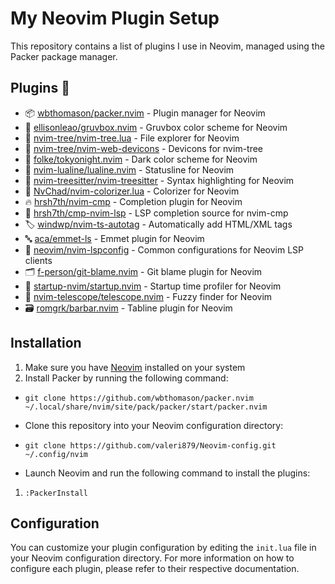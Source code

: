 
# My Neovim Plugin Setup

This repository contains a list of plugins I use in Neovim, managed using the Packer package 
manager.
## Plugins 🚀

-   📦 [wbthomason/packer.nvim](https://github.com/wbthomason/packer.nvim) - Plugin manager for Neovim
-   🎨 [ellisonleao/gruvbox.nvim](https://github.com/ellisonleao/gruvbox.nvim) - Gruvbox color scheme for Neovim
-   🌲 [nvim-tree/nvim-tree.lua](https://github.com/nvim-tree/nvim-tree.lua) - File explorer for Neovim
-   🔳 [nvim-tree/nvim-web-devicons](https://github.com/nvim-tree/nvim-web-devicons) - Devicons for nvim-tree
-   🌃 [folke/tokyonight.nvim](https://github.com/folke/tokyonight.nvim) - Dark color scheme for Neovim
-   📜 [nvim-lualine/lualine.nvim](https://github.com/nvim-lualine/lualine.nvim) - Statusline for Neovim
-   🌲 [nvim-treesitter/nvim-treesitter](https://github.com/nvim-treesitter/nvim-treesitter) - Syntax highlighting for Neovim
-   🌈 [NvChad/nvim-colorizer.lua](https://github.com/NvChad/nvim-colorizer.lua) - Colorizer for Neovim
-   🔥 [hrsh7th/nvim-cmp](https://github.com/hrsh7th/nvim-cmp) - Completion plugin for Neovim
-   💼 [hrsh7th/cmp-nvim-lsp](https://github.com/hrsh7th/cmp-nvim-lsp) - LSP completion source for nvim-cmp
-   🏷️ [windwp/nvim-ts-autotag](https://github.com/windwp/nvim-ts-autotag) - Automatically add HTML/XML tags
-   🔤 [aca/emmet-ls](https://github.com/aca/emmet-ls) - Emmet plugin for Neovim
-   🚀 [neovim/nvim-lspconfig](https://github.com/neovim/nvim-lspconfig) - Common configurations for Neovim LSP clients
-   🗂️ [f-person/git-blame.nvim](https://github.com/f-person/git-blame.nvim) - Git blame plugin for Neovim
-   🚀 [startup-nvim/startup.nvim](https://github.com/startup-nvim/startup.nvim) - Startup time profiler for Neovim
-   🔗 [nvim-telescope/telescope.nvim](https://github.com/nvim-telescope/telescope.nvim) - Fuzzy finder for Neovim
-   🗃️ [romgrk/barbar.nvim](https://github.com/romgrk/barbar.nvim) - Tabline plugin for Neovim

## Installation

1.  Make sure you have [Neovim](https://neovim.io/) installed on your system
2.  Install Packer by running the following command:
    
-   `git clone https://github.com/wbthomason/packer.nvim ~/.local/share/nvim/site/pack/packer/start/packer.nvim` 
    
-   Clone this repository into your Neovim configuration directory:
    
-   `git clone https://github.com/valeri879/Neovim-config.git ~/.config/nvim` 
    
-   Launch Neovim and run the following command to install the plugins:
    
    
    

1.  `:PackerInstall` 
    

## Configuration

You can customize your plugin configuration by editing the `init.lua` file in your Neovim configuration directory. For more information on how to configure each plugin, please refer to their respective documentation.

